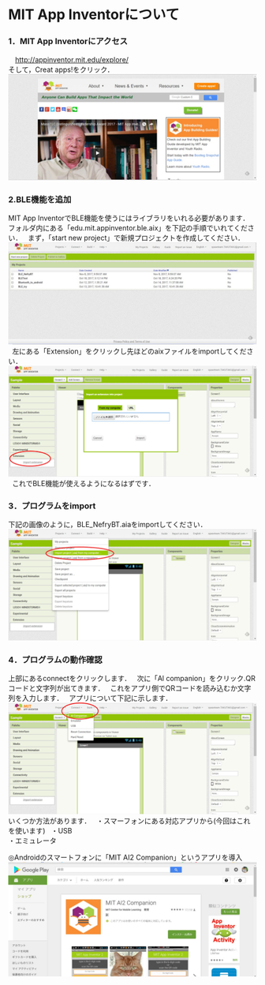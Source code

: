 # MIT App Inventorについて
### 1．MIT App Inventorにアクセス  
　http://appinventor.mit.edu/explore/  
 そして，Creat apps!をクリック．  
![alt内容（マウスカーソルが当たったときの表示テキスト）](image/1.jpg)  

### 2.BLE機能を追加  
MIT App InventorでBLE機能を使うにはライブラリをいれる必要があります．  
フォルダ内にある「edu.mit.appinventor.ble.aix」を下記の手順でいれてください．   
まず，「start new project」で新規プロジェクトを作成してください．  
![alt内容（マウスカーソルが当たったときの表示テキスト）](image/2.jpg)  
左にある「Extension」をクリックし先ほどのaixファイルをimportしてください．
![alt内容（マウスカーソルが当たったときの表示テキスト）](image/3.jpg)  
これでBLE機能が使えるようになるはずです．  

### 3．プログラムをimport
下記の画像のように，BLE_NefryBT.aiaをimportしてください．
![alt内容（マウスカーソルが当たったときの表示テキスト）](image/4.jpg) 

### 4．プログラムの動作確認
上部にあるconnectをクリックします．  
次に「Al companion」をクリック.QRコードと文字列が出てきます．  
これをアプリ側でQRコードを読み込むか文字列を入力します．  
アプリについて下記に示します．
![alt内容（マウスカーソルが当たったときの表示テキスト）](image/5.jpg)
いくつか方法があります．  
・スマーフォンにある対応アプリから(今回はこれを使います)  
・USB  
・エミュレータ  

◎Androidのスマートフォンに「MIT AI2 Companion」というアプリを導入
![alt内容（マウスカーソルが当たったときの表示テキスト）](image/6.jpg)
